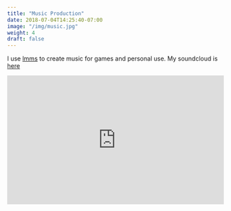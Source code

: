 ```yaml
---
title: "Music Production"
date: 2018-07-04T14:25:40-07:00
image: "/img/music.jpg"
weight: 4
draft: false
---
```


I use [lmms](https://lmms.io) to create music for games and personal use. My soundcloud is [here](https://soundcloud.com/creikey/)

<iframe width="100%" height="300" scrolling="no" frameborder="no" allow="autoplay" src="https://w.soundcloud.com/player/?url=https%3A//api.soundcloud.com/users/106974185&color=%23ff5500&auto_play=false&hide_related=false&show_comments=true&show_user=true&show_reposts=false&show_teaser=true&visual=true"></iframe>
